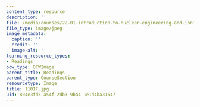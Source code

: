 ```yaml
---
content_type: resource
description: ''
file: /media/courses/22-01-introduction-to-nuclear-engineering-and-ionizing-radiation-fall-2016/804e3fd5a54f2db39ba41e1d4ba31547_1101F.jpg
file_type: image/jpeg
image_metadata:
  caption: ''
  credit: ''
  image-alt: ''
learning_resource_types:
- Readings
ocw_type: OCWImage
parent_title: Readings
parent_type: CourseSection
resourcetype: Image
title: 1101F.jpg
uid: 804e3fd5-a54f-2db3-9ba4-1e1d4ba31547
---
```

